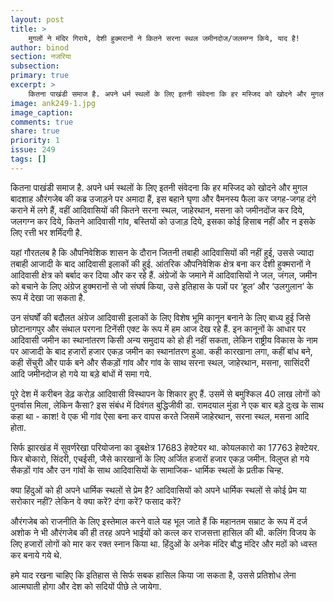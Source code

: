 ```yaml
---
layout: post
title: >
    मुगलों ने मंदिर गिराये, देशी हुक्मरानों ने कितने सरना स्थल जमीनदोज/जलमग्न किये, याद है!
author: binod
section: नजरिया
subsection:
primary: true
excerpt: >
    कितना पाखंडी समाज है. अपने धर्म स्थलों के लिए इतनी संवेदना कि हर मस्जिद को खोदने और मुगल बादशाह औरंगजेब की कब्र उजाड़ने पर अमादा हैं, इस बहाने घृणा और वैमनस्य फैला कर जगह-जगह दंगे कराने में लगे हैं, ...
image: ank249-1.jpg
image_caption:
comments: true
share: true
priority: 1
issue: 249
tags: []
---
```


कितना पाखंडी समाज है. अपने धर्म स्थलों के लिए इतनी संवेदना कि हर मस्जिद को खोदने और मुगल बादशाह औरंगजेब की कब्र उजाड़ने पर अमादा हैं, इस बहाने घृणा और वैमनस्य फैला कर जगह-जगह दंगे कराने में लगे हैं, वहीं आदिवासियों की कितने सरना स्थल, जाहेरथान, मसना को जमीनदोंज कर दिये, जलगग्न कर दिये, कितने आदिवासी गांव, बस्तियों को उजाड़ दिये, इसका कोई हिसाब नहीं और न इसके लिए रत्ती भर शर्मिंदगी है.

यहां गौरतलब है कि औपनिवेशिक शासन के दौरान जितनी तबाही आदिवासियों की नहीं हुई, उससे ज्यादा तबाही आजादी के बाद आदिवासी इलाकों की हुई. आंतरिक औपनिवेशिक क्षेत्र बना कर देशी हुक्मरानों ने आदिवासी क्षेत्र को बर्बाद कर दिया और कर रहे हैं. अंग्रेजों के जमाने में आदिवासियों ने जल, जंगल, जमीन को बचाने के लिए अंग्रेज हुक्मरानों से जो संघर्ष किया, उसे इतिहास के पन्नों पर ‘हूल’ और ‘उलगुलान’ के रूप में देखा जा सकता है.

उन संघर्षों की बदौलत अंग्रेज आदिवासी इलाकों के लिए विशेष भूमि कानून बनाने के लिए बाध्य हुई जिसे छोटानागपुर और संथाल परगना टिनेंसी एक्ट के रूप में हम आज देख रहे हैं. इन कानूनों के आधार पर आदिवासी जमीन का स्थानांतरण किसी अन्य समुदाय को हो ही नहीं सकता, लेकिन राष्ट्रीय विकास के नाम पर आजादी के बाद हजारों हजार एकड़ जमीन का स्थानांतरण हुआ. कही कारखाना लगा, कहीं बांध बने, कही सेंचुरी और पार्क बने और सैकड़ों गांव और गांव के साथ सरना स्थल, जाहेरथान, मसना, सासिंदरी आदि जमीनदोज हो गये या बड़े बांधों में समा गये.

पूरे देश में करीबन डेढ़ करोड़ आदिवासी विस्थापन के शिकार हुए हैं. उसमें से बमुश्किल 40 लाख लोगों को पुनर्वास मिला, लेकिन कैसा? इस संबंध में दिवंगत बुद्धिजीवी डा. रामदयाल मुंडा ने एक बार बड़े दुःख के साथ कहा था - काश! वे एक भी गांव ऐसा बना कर वापस करते जिसमें जाहेरथान, सरना स्थल, मसना आदि होता.

सिर्फ झारखंड में सुवर्णरेखा परियोजना का डूबक्षेत्र 17683 हेक्टेयर था. कोयलकारो का 17763 हेक्टेयर. फिर बोकारो, सिंदरी, एचईसी, जैसे कारखानों के लिए अर्जित हजारों हजार एकड़ जमीन. विलुप्त हो गये सैकड़ों गांव और उन गांवों के साथ आदिवासियों के सामाजिक- धार्मिक स्थलों के प्रतीक चिन्ह.

क्या हिंदुओं को ही अपने धार्मिक स्थलों से प्रेम है? आदिवासियों को अपने धार्मिक स्थलों से कोई प्रेम या सरोकार नहीं?
लेकिन वे क्या करें? दंगा करें? फसाद करें?

औरंगजेब को राजनीति के लिए इस्तेमाल करने वाले यह भूल जाते हैं कि महानतम सम्राट के रूप में दर्ज अशोक ने भी औरंगजेब की ही तरह अपने भाईयों को कत्ल कर राजसत्ता हासिल की थी. कलिंग विजय के लिए हजारों लोगों को मार कर रक्त स्नान किया था. हिंदुओं के अनेक मंदिर बौद्ध मंदिर और मठों को ध्वस्त कर बनाये गये थे.

हमे याद रखना चाहिए कि इतिहास से सिर्फ सबक हासिल किया जा सकता है, उससे प्रतिशोध लेना आत्मघाती होगा और देश को सदियों पीछे ले जायेगा.